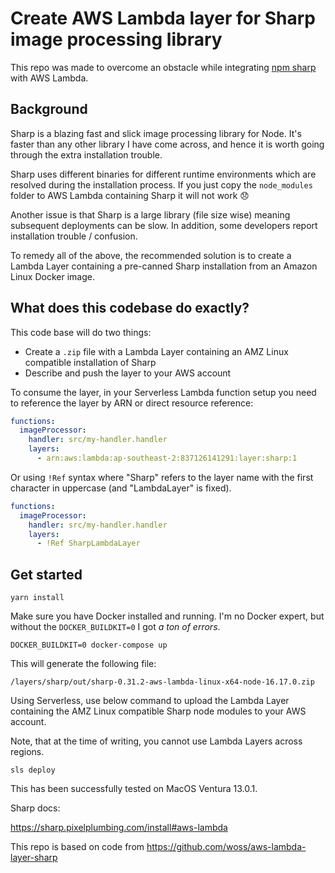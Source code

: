 # Create AWS Lambda layer for Sharp image processing library

This repo was made to overcome an obstacle while integrating [npm sharp](https://www.npmjs.com/package/sharp) with AWS Lambda.

## Background

Sharp is a blazing fast and slick image processing library for Node. It's faster than any other library I have come across, and hence it is worth going through the extra installation trouble.

Sharp uses different binaries for different runtime environments which are resolved during the installation process. If you just copy the `node_modules` folder to AWS Lambda containing Sharp it will not work 😞

Another issue is that Sharp is a large library (file size wise) meaning subsequent deployments can be slow. In addition, some developers report installation trouble / confusion.

To remedy all of the above, the recommended solution is to create a Lambda Layer containing a pre-canned Sharp installation from an Amazon Linux Docker image.

## What does this codebase do exactly?

This code base will do two things:

- Create a `.zip` file with a Lambda Layer containing an AMZ Linux compatible installation of Sharp
- Describe and push the layer to your AWS account

To consume the layer, in your Serverless Lambda function setup you need to reference the layer by ARN or direct resource reference:

```yml
functions:
  imageProcessor:
    handler: src/my-handler.handler
    layers:
      - arn:aws:lambda:ap-southeast-2:837126141291:layer:sharp:1
```

Or using `!Ref` syntax where "Sharp" refers to the layer name with the first character in uppercase (and "LambdaLayer" is fixed).

```yml
functions:
  imageProcessor:
    handler: src/my-handler.handler
    layers:
      - !Ref SharpLambdaLayer
```

## Get started

```
yarn install
```

Make sure you have Docker installed and running.
I'm no Docker expert, but without the `DOCKER_BUILDKIT=0` I got _a ton of errors_.

```
DOCKER_BUILDKIT=0 docker-compose up
```

This will generate the following file:

`/layers/sharp/out/sharp-0.31.2-aws-lambda-linux-x64-node-16.17.0.zip`

Using Serverless, use below command to upload the Lambda Layer containing the AMZ Linux compatible Sharp node modules to your AWS account.

Note, that at the time of writing, you cannot use Lambda Layers across regions.

```
sls deploy
```

This has been successfully tested on MacOS Ventura 13.0.1.

Sharp docs:

https://sharp.pixelplumbing.com/install#aws-lambda

This repo is based on code from https://github.com/woss/aws-lambda-layer-sharp
